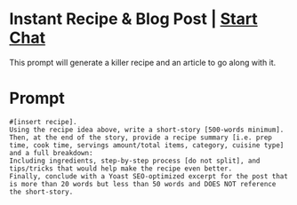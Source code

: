

# Instant Recipe & Blog Post | [Start Chat](https://gptcall.net/chat.html?data=%7B%22contact%22%3A%7B%22id%22%3A%220ab2b695-ef04-4f79-ae22-e11ed12ac131%22%2C%22flow%22%3Atrue%7D%7D)
<p>This prompt will generate a killer recipe and an article to go along with it.</p>

# Prompt

```
#[insert recipe]. 
Using the recipe idea above, write a short-story [500-words minimum].
Then, at the end of the story, provide a recipe summary [i.e. prep time, cook time, servings amount/total items, category, cuisine type] and a full breakdown:
Including ingredients, step-by-step process [do not split], and tips/tricks that would help make the recipe even better.
Finally, conclude with a Yoast SEO-optimized excerpt for the post that is more than 20 words but less than 50 words and DOES NOT reference the short-story.
```





